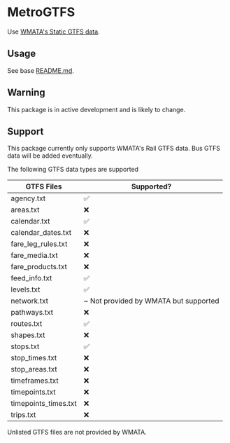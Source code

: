#  MetroGTFS

Use [WMATA's Static GTFS data](https://developer.wmata.com/docs/services/gtfs/operations/bus-gtfs-static).

## Usage

See base [README.md](../../README.md).

## Warning

This package is in active development and is likely to change.

## Support

This package currently only supports WMATA's Rail GTFS data. Bus GTFS data will be added eventually.

The following GTFS data types are supported

| GTFS Files | Supported? |  
| - | - |
| agency.txt | ✅ | 
| areas.txt | ❌ |
| calendar.txt | ✅ | 
| calendar_dates.txt | ❌ | 
| fare_leg_rules.txt | ❌ |
| fare_media.txt | ❌ |
| fare_products.txt | ❌ |
| feed_info.txt | ✅ | 
| levels.txt | ✅ |
| network.txt | ~ Not provided by WMATA but supported |
| pathways.txt | ❌ | 
| routes.txt | ✅ | 
| shapes.txt | ❌ | 
| stops.txt | ✅ | 
| stop_times.txt | ❌ |
| stop_areas.txt | ❌ |
| timeframes.txt | ❌ |
| timepoints.txt | ❌ |
| timepoints_times.txt | ❌ |
| trips.txt | ❌ | 


Unlisted GTFS files are not provided by WMATA.
